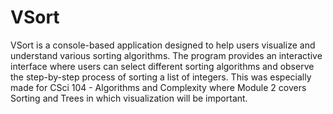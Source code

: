 # VSort
VSort is a console-based application designed to help users visualize and understand various sorting algorithms. The program provides an interactive interface where users can select different sorting algorithms and observe the step-by-step process of sorting a list of integers. This was especially made for CSci 104 - Algorithms and Complexity where Module 2 covers Sorting and Trees in which visualization will be important.
